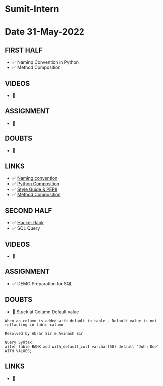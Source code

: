 # Sumit-Intern

# Date 31-May-2022


## FIRST HALF

- ✅ Naming Convention in Python
- ✅ Method Composition
## VIDEOS
- 🚫

## ASSIGNMENT
- 🚫

## DOUBTS
- 🚫

## LINKS
- ✅ [Naming convention](https://www.w3schools.com/python/gloss_python_variable_names.asp)
- ✅ [Python Composition](https://www.geeksforgeeks.org/inheritance-and-composition-in-python/)
- ✅ [Style Guide & PEP8](https://peps.python.org/pep-0008/)
- ✅ [Method Composition](https://realpython.com/inheritance-composition-python/)

## SECOND HALF
- ✅  [Hacker Rank](https://github.com/sp18-interns/Sumit-Intern/tree/main/30-May-2022/Hacker_Rank)
- ✅  SQL Query
## VIDEOS
- 🚫

## ASSIGNMENT 
- ✅ DEMO Preparation for SQL

## DOUBTS
- 🚧 Stuck at Column Default value
```
When an column is added with default in table , Default value is not reflacting in table calumn

Resolved by Abrar Sir & Avinash Sir

Query Syntax:
alter table BANK add with_default_col1 varchar(50) default 'John Doe' WITH VALUES;
```

## LINKS
- 🚫

